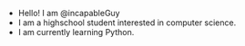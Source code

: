 - Hello! I am @incapableGuy
- I am a highschool student interested in computer science.
- I am currently learning Python.

<!---
incapableGuy/incapableGuy is a ✨ special ✨ repository because its `README.md` (this file) appears on your GitHub profile.
You can click the Preview link to take a look at your changes.
--->
